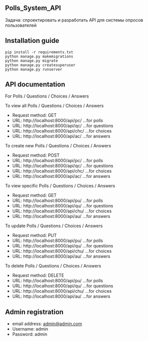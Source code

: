 ## Polls_System_API
Задача: спроектировать и разработать API для системы опросов пользователей

## Installation guide
  ```
  pip install -r requirements.txt
  python manage.py makemigrations
  python manage.py migrate
  python manage.py createsuperuser
  python manage.py runserver
  ```
## API documentation

For Polls / Questions / Choices / Answers

To view all Polls / Questions / Choices / Answers
* Request method: GET
* URL: http://localhost:8000/api/pc/ ...for polls
* URL: http://localhost:8000/api/qc/ ...for questions
* URL: http://localhost:8000/api/chc/ ...for choices
* URL: http://localhost:8000/api/ac/ ...for answers

To create new Polls / Questions / Choices / Answers
* Request method: POST
* URL: http://localhost:8000/api/pc/ ...for polls
* URL: http://localhost:8000/api/qc/ ...for questions
* URL: http://localhost:8000/api/chc/ ...for choices
* URL: http://localhost:8000/api/ac/ ...for answers

To view specific Polls / Questions / Choices / Answers
* Request method: GET
* URL: http://localhost:8000/api/pu/ ...for polls
* URL: http://localhost:8000/api/qu/ ...for questions
* URL: http://localhost:8000/api/chu/ ...for choices
* URL: http://localhost:8000/api/au/ ...for answers

To update Polls / Questions / Choices / Answers
* Request method: PUT
* URL: http://localhost:8000/api/pu/ ...for polls
* URL: http://localhost:8000/api/qu/ ...for questions
* URL: http://localhost:8000/api/chu/ ...for choices
* URL: http://localhost:8000/api/au/ ...for answers

To delete Polls / Questions / Choices / Answers
* Request method: DELETE
* URL: http://localhost:8000/api/pu/ ...for polls
* URL: http://localhost:8000/api/qu/ ...for questions
* URL: http://localhost:8000/api/chu/ ...for choices
* URL: http://localhost:8000/api/au/ ...for answers
  
## Admin registration
* email address: admin@admin.com
* Username: admin
* Password: admin

